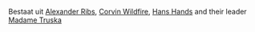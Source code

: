 Bestaat uit [Alexander Ribs](Hidden/Tar%20Neôl%20NPC's/Alexander%20Ribs.md), [Corvin Wildfire](Hidden/Tar%20Neôl%20NPC's/Corvin%20Wildfire.md), [Hans Hands](Hidden/Tar%20Neôl%20NPC's/Hans%20Hands.md) and their leader [Madame Truska](Hidden/Tar%20Neôl%20NPC's/Madame%20Truska.md)
